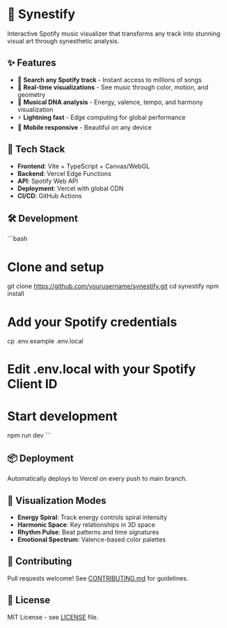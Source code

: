 # 🎵 Synestify

Interactive Spotify music visualizer that transforms any track into stunning visual art through synesthetic analysis.

## ✨ Features

- 🎯 **Search any Spotify track** - Instant access to millions of songs
- 🎨 **Real-time visualizations** - See music through color, motion, and geometry  
- 🧬 **Musical DNA analysis** - Energy, valence, tempo, and harmony visualization
- ⚡ **Lightning fast** - Edge computing for global performance
- 📱 **Mobile responsive** - Beautiful on any device

## 🚀 Tech Stack

- **Frontend**: Vite + TypeScript + Canvas/WebGL
- **Backend**: Vercel Edge Functions
- **API**: Spotify Web API
- **Deployment**: Vercel with global CDN
- **CI/CD**: GitHub Actions

## 🛠️ Development

\`\`\`bash
# Clone and setup
git clone https://github.com/yourusername/synestify.git
cd synestify
npm install

# Add your Spotify credentials
cp .env.example .env.local
# Edit .env.local with your Spotify Client ID

# Start development
npm run dev
\`\`\`

## 📦 Deployment

Automatically deploys to Vercel on every push to main branch.

## 🎨 Visualization Modes

- **Energy Spiral**: Track energy controls spiral intensity
- **Harmonic Space**: Key relationships in 3D space  
- **Rhythm Pulse**: Beat patterns and time signatures
- **Emotional Spectrum**: Valence-based color palettes

## 🤝 Contributing

Pull requests welcome! See [CONTRIBUTING.md](CONTRIBUTING.md) for guidelines.

## 📄 License

MIT License - see [LICENSE](LICENSE) file.